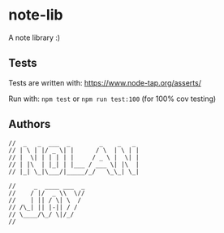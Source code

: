 # note-lib

A note library :)

## Tests

Tests are written with: https://www.node-tap.org/asserts/

Run with: `npm test` or `npm run test:100` (for 100% cov testing)

## Authors

```
//  _   _  ___  _        _    _   _
// | \ | |/ _ \| |      / \  | \ | |
// |  \| | | | | |     / _ \ |  \| |
// | |\  | |_| | |___ / ___ \| |\  |
// |_| \_|\___/|_____/_/   \_\_| \_|
```

```
//     _  ____ ___  _
//    / |/  _ \\  \//
//    | || / \| \  /
// /\_| || |-|| / /
// \____/\_/ \|/_/
//
```

